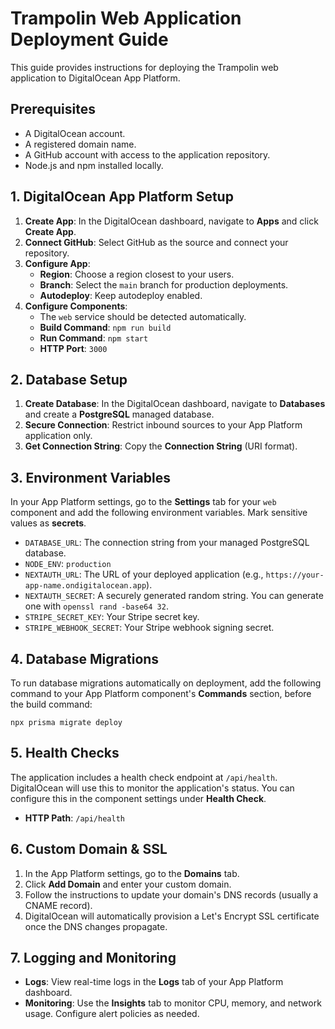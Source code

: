 # Trampolin Web Application Deployment Guide

This guide provides instructions for deploying the Trampolin web application to DigitalOcean App Platform.

## Prerequisites

- A DigitalOcean account.
- A registered domain name.
- A GitHub account with access to the application repository.
- Node.js and npm installed locally.

## 1. DigitalOcean App Platform Setup

1.  **Create App**: In the DigitalOcean dashboard, navigate to **Apps** and click **Create App**.
2.  **Connect GitHub**: Select GitHub as the source and connect your repository.
3.  **Configure App**:
    - **Region**: Choose a region closest to your users.
    - **Branch**: Select the `main` branch for production deployments.
    - **Autodeploy**: Keep autodeploy enabled.
4.  **Configure Components**:
    - The `web` service should be detected automatically.
    - **Build Command**: `npm run build`
    - **Run Command**: `npm start`
    - **HTTP Port**: `3000`

## 2. Database Setup

1.  **Create Database**: In the DigitalOcean dashboard, navigate to **Databases** and create a **PostgreSQL** managed database.
2.  **Secure Connection**: Restrict inbound sources to your App Platform application only.
3.  **Get Connection String**: Copy the **Connection String** (URI format).

## 3. Environment Variables

In your App Platform settings, go to the **Settings** tab for your `web` component and add the following environment variables. Mark sensitive values as **secrets**.

- `DATABASE_URL`: The connection string from your managed PostgreSQL database.
- `NODE_ENV`: `production`
- `NEXTAUTH_URL`: The URL of your deployed application (e.g., `https://your-app-name.ondigitalocean.app`).
- `NEXTAUTH_SECRET`: A securely generated random string. You can generate one with `openssl rand -base64 32`.
- `STRIPE_SECRET_KEY`: Your Stripe secret key.
- `STRIPE_WEBHOOK_SECRET`: Your Stripe webhook signing secret.

## 4. Database Migrations

To run database migrations automatically on deployment, add the following command to your App Platform component's **Commands** section, before the build command:

`npx prisma migrate deploy`

## 5. Health Checks

The application includes a health check endpoint at `/api/health`. DigitalOcean will use this to monitor the application's status. You can configure this in the component settings under **Health Check**.

- **HTTP Path**: `/api/health`

## 6. Custom Domain & SSL

1.  In the App Platform settings, go to the **Domains** tab.
2.  Click **Add Domain** and enter your custom domain.
3.  Follow the instructions to update your domain's DNS records (usually a CNAME record).
4.  DigitalOcean will automatically provision a Let's Encrypt SSL certificate once the DNS changes propagate.

## 7. Logging and Monitoring

- **Logs**: View real-time logs in the **Logs** tab of your App Platform dashboard.
- **Monitoring**: Use the **Insights** tab to monitor CPU, memory, and network usage. Configure alert policies as needed.
